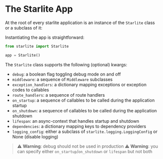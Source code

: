 # The Starlite App

At the root of every starlite application is an instance of the `Starlite` class or a subclass of it:

Instantiating the app is straightforward:

```python
from starlite import Starlite

app = Starlite()
```

The `Starlite` class supports the following (optional) kwargs:

* `debug`: a boolean flag toggling debug mode on and off
* `middleware`: a sequence of `Middleware` subclasses
* `exception_handlers`: a dictionary mapping exceptions or exception codes to callables
* `route_handlers`: a sequence of route handlers
* `on_startup`: a sequence of callables to be called during the application startup
* `on_shutdown`: a sequence of callables to be called during the application shutdown
* `lifespan`: an async-context that handles startup and shutdown
* `dependencies`: a dictionary mapping keys to dependency providers
* `logging_config`: either a subclass of `starlite.logging.LoggingConfig` or None (disable logging)

> :warning: **Warning**: debug should not be used in production
> :warning: **Warning**: you can specify either `on_startup`/`on_shutdown` or `lifespan` but not both
